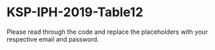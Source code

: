 # KSP-IPH-2019-Table12
Please read through the code and replace the placeholders with your respective email and password.
